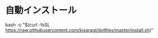 # 自動インストール
bash -c "$(curl -fsSL https://raw.githubusercontent.com/kisqragi/dotfiles/master/install.sh)"
